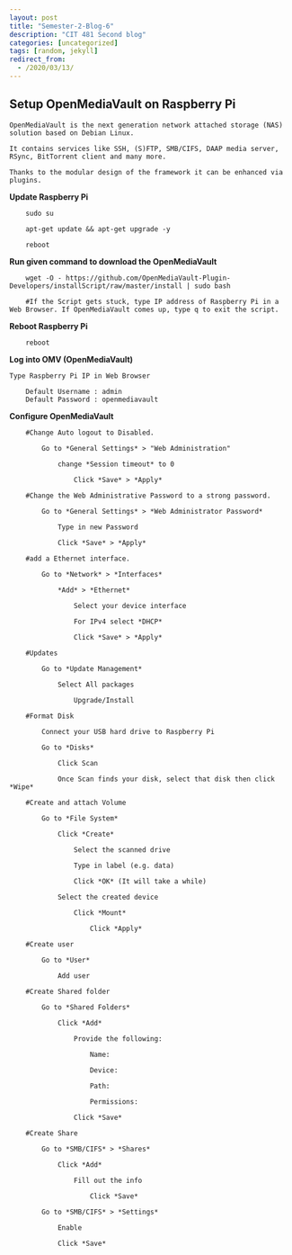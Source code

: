 ```yaml
---
layout: post
title: "Semester-2-Blog-6"
description: "CIT 481 Second blog"
categories: [uncategorized]
tags: [random, jekyll]
redirect_from:
  - /2020/03/13/
---
```


## Setup OpenMediaVault on Raspberry Pi

    OpenMediaVault is the next generation network attached storage (NAS) solution based on Debian Linux.

    It contains services like SSH, (S)FTP, SMB/CIFS, DAAP media server, RSync, BitTorrent client and many more. 
    
    Thanks to the modular design of the framework it can be enhanced via plugins.

  __Update Raspberry Pi__

        sudo su

        apt-get update && apt-get upgrade -y

        reboot

  __Run given command to download the OpenMediaVault__

        wget -O - https://github.com/OpenMediaVault-Plugin-Developers/installScript/raw/master/install | sudo bash

        #If the Script gets stuck, type IP address of Raspberry Pi in a Web Browser. If OpenMediaVault comes up, type q to exit the script.

  __Reboot Raspberry Pi__

        reboot

  __Log into OMV (OpenMediaVault)__

    Type Raspberry Pi IP in Web Browser

        Default Username : admin
        Default Password : openmediavault

  __Configure OpenMediaVault__

        #Change Auto logout to Disabled.

            Go to *General Settings* > "Web Administration"
            
                change *Session timeout* to 0

                    Click *Save* > *Apply*
    
        #Change the Web Administrative Password to a strong password.

            Go to *General Settings* > *Web Administrator Password*

                Type in new Password

                Click *Save* > *Apply*

        #add a Ethernet interface.

            Go to *Network* > *Interfaces*

                *Add* > *Ethernet* 

                    Select your device interface

                    For IPv4 select *DHCP*

                    Click *Save* > *Apply*

        #Updates

            Go to *Update Management*

                Select All packages 

                    Upgrade/Install

        #Format Disk

            Connect your USB hard drive to Raspberry Pi

            Go to *Disks*

                Click Scan

                Once Scan finds your disk, select that disk then click *Wipe*

        #Create and attach Volume

            Go to *File System*

                Click *Create*

                    Select the scanned drive
                    
                    Type in label (e.g. data)

                    Click *OK* (It will take a while)

                Select the created device

                    Click *Mount*

                        Click *Apply*

        #Create user

            Go to *User*

                Add user

        #Create Shared folder

            Go to *Shared Folders*

                Click *Add*

                    Provide the following:

                        Name:

                        Device:

                        Path:

                        Permissions:

                    Click *Save*

        #Create Share

            Go to *SMB/CIFS* > *Shares*

                Click *Add*

                    Fill out the info

                        Click *Save*

            Go to *SMB/CIFS* > *Settings*

                Enable

                Click *Save*